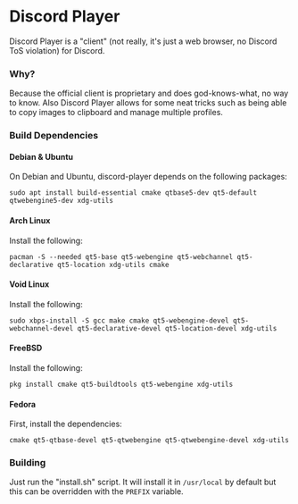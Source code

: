 Discord Player
======

Discord Player is a "client" (not really, it's just a web browser, no Discord ToS
violation) for Discord.

### Why?

Because the official client is proprietary and does god-knows-what, no way to know.
Also Discord Player allows for some neat tricks such as being able to copy images
to clipboard and manage multiple profiles.

### Build Dependencies

#### Debian & Ubuntu

On Debian and Ubuntu, discord-player depends on the following packages:

`sudo apt install build-essential cmake qtbase5-dev qt5-default qtwebengine5-dev xdg-utils`

#### Arch Linux

Install the following:

`pacman -S --needed qt5-base qt5-webengine qt5-webchannel qt5-declarative qt5-location xdg-utils cmake`

#### Void Linux

Install the following:

`sudo xbps-install -S gcc make cmake qt5-webengine-devel qt5-webchannel-devel qt5-declarative-devel qt5-location-devel xdg-utils`

#### FreeBSD

Install the following:

`pkg install cmake qt5-buildtools qt5-webengine xdg-utils`

#### Fedora

First, install the dependencies:

`cmake qt5-qtbase-devel qt5-qtwebengine qt5-qtwebengine-devel xdg-utils`

### Building

Just run the "install.sh" script. It will install it in `/usr/local` by default
but this can be overridden with the `PREFIX` variable.
